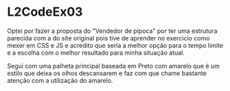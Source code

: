 # L2CodeEx03
 
Optei por fazer a proposta do "Vendedor de pipoca" por ter uma estrutura parecida com a do site original
pois tive de aprender no exercicio como mexer em CSS e JS e acredito que seria a melhor opção
para o tempo limite e a escolha com o melhor resultado para minha situação atual.

Segui com uma palheta principal baseada em Preto com amarelo que é um estilo que deixa os olhos
descansarem e faz com que chame bastante atenção com a utilização do amarelo.

